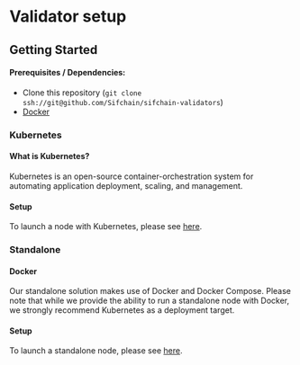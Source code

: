 # Validator setup

## Getting Started

#### Prerequisites / Dependencies:

- Clone this repository (`git clone ssh://git@github.com/Sifchain/sifchain-validators`)
- [Docker](https://www.docker.com/get-started)

### Kubernetes

#### What is Kubernetes?

Kubernetes is an open-source container-orchestration system for automating application deployment, scaling, and management.

#### Setup

To launch a node with Kubernetes, please see [here](https://github.com/Sifchain/sifchain-validators/tree/master/docs/kubernetes.md).

### Standalone

#### Docker

Our standalone solution makes use of Docker and Docker Compose. Please note that while we provide the ability to run a standalone node with Docker, we strongly recommend Kubernetes as a deployment target. 

#### Setup

To launch a standalone node, please see [here](https://github.com/Sifchain/sifchain-validators/tree/master/docs/standalone.md).
